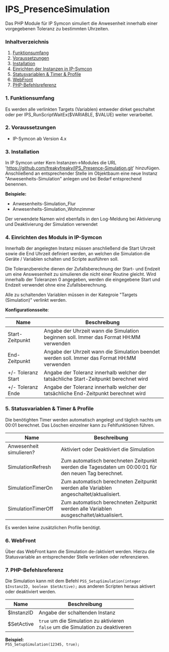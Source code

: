 # IPS_PresenceSimulation

Das PHP Module für IP Symcon simuliert die Anwesenheit innerhalb einer vorgegebenen Toleranz zu bestimmten Uhrzeiten.


### Inhaltverzeichnis

1. [Funktionsumfang](#1-funktionsumfang)
2. [Voraussetzungen](#2-voraussetzungen)
3. [Installation](#3-installation)
4. [Einrichten der Instanzen in IP-Symcon](#4-einrichten-des-moduls-in-ip-symcon)
5. [Statusvariablen & Timer & Profile](#5-statusvariablen--timer--profile)
6. [WebFront](#6-webfront)
7. [PHP-Befehlsreferenz](#7-php-befehlsreferenz)

### 1. Funktionsumfang

Es werden alle verlinkten Targets (Variablen) entweder dirket geschaltet oder per IPS_RunScriptWaitEx($VARIABLE, $VALUE)
weiter verarbeitet.

### 2. Voraussetzungen

- IP-Symcon ab Version 4.x

### 3. Installation

In IP Symcon unter Kern Instanzen->Modules die URL 'https://github.com/freakyfreaky/IPS_Presence-Simulation.git' hinzufügen.
Anschließend an entsprechender Stelle im Objektbaum eine neue Instanz "Anwesenheits-Simulation" anlegen und bei Bedarf entsprechend benennen.

 __Beispiele:__
 * Anwesenheits-Simulation_Flur
 * Anwesenheits-Simulation_Wohnzimmer

Der verwendete Namen wird ebenfalls in den Log-Meldung bei Aktivierung und Deaktivierung der Simulation verwendet

### 4. Einrichten des Moduls in IP-Symcon

Innerhalb der angelegten Instanz müssen anschließend die Start Uhrzeit sowie die End Uhrzeit definiert werden, an welchen die Simulation die Geräte / Variablen schalten und Scripte ausführen soll.

Die Toleranzbereiche dienen der Zufallsberechnung der Start- und Endzeit um eine Answesenheit zu simulieren die nicht einer Routine gleicht.
Wird innerhalb der Toleranzen 0 angegeben, werden die eingegebene Start und Endzeit verwendet ohne eine Zufallsberechnung.  

Alle zu schaltenden Variablen müssen in der Kategroie "Targets (Simulation)" verlinkt werden.

__Konfigurationsseite__:

Name                        | Beschreibung
--------------------------- | ---------------------------------
Start-Zeitpunkt             | Angabe der Uhrzeit wann die Simulation beginnen soll. Immer das Format HH:MM verwenden
End-Zeitpunkt               | Angabe der Uhrzeit wann die Simulation beendet werden soll. Immer das Format HH:MM verwenden
+/- Toleranz Start          | Angabe der Toleranz innerhalb welcher der tatsächliche Start-Zeitpunkt berechnet wird
+/- Toleranz Ende           | Angabe der Toleranz innerhalb welcher der tatsächliche End-Zeitpunkt berechnet wird

### 5. Statusvariablen & Timer & Profile

Die benötighten Timer werden automatisch angelegt und täglich nachts um 00:01 berechnet.
Das Löschen einzelner kann zu Fehlfunktionen führen.

Name                        | Beschreibung
--------------------------- | ----------------
Anwesenheit simulieren?     | Aktiviert oder Deaktiviert die Simulation
SimulationRefresh           | Zum automatisch berechneten Zeitpunkt werden die Tagesdaten um 00:00:01 für den neuen Tag berechnet.
SimulationTimerOn           | Zum automatisch berechneten Zeitpunkt werden alle Variablen angeschaltet/aktualisiert.
SimulationTimerOff          | Zum automatisch berechneten Zeitpunkt werden alle Variablen ausgeschaltet/aktualisiert.

Es werden keine zusätzlichen Profile benötigt.

### 6. WebFront

Über das WebFront kann die Simulation de-/aktiviert werden. Hierzu die Statusvariable an entsprechender Stelle verlinken oder referenzieren.


### 7. PHP-Befehlsreferenz

Die Simulation kann mit dem Befehl `PSS_SetupSimulation(integer $InstanzID, boolean $SetActive);` aus anderen Scripten heraus aktivert oder deaktiviert werden.

Name                        | Beschreibung
--------------------------- | ----------------
$InstanzID                  | Angabe der schaltenden Instanz
$SetActive                  | `true` um die Simulation zu aktivieren<br>`false` um die Simulation zu deaktiveren


__Beispiel:__  
`PSS_SetupSimulation(12345, true);`

